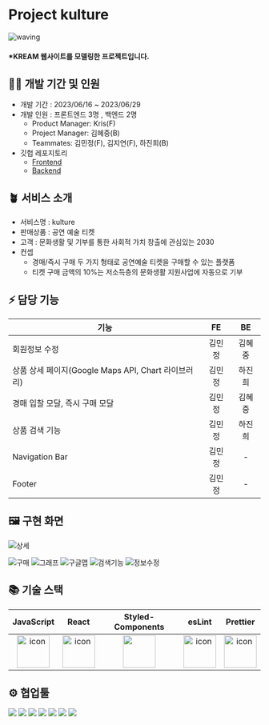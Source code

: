 # Project kulture

![waving](https://capsule-render.vercel.app/api?type=waving&height=200&fontAlignY=40&text=kulture&color=gradient)

#### \*KREAM 웹사이트를 모델링한 프로젝트입니다.

## 🧚‍♂️ 개발 기간 및 인원

- 개발 기간 : 2023/06/16 ~ 2023/06/29
- 개발 인원 : 프론트엔드 3명 , 백엔드 2명
  - Product Manager: Kris(F)
  - Project Manager: 김혜중(B)
  - Teammates: 김민정(F), 김지연(F), 하진희(B)
- 깃헙 레포지토리
  - [Frontend](https://github.com/wecode-bootcamp-korea/46-2nd-Kulture-frontend)
  - [Backend](https://github.com/wecode-bootcamp-korea/46-2nd-Kulture-backend)

## 🪴 서비스 소개
- 서비스명 : kulture
- 판매상품 : 공연 예술 티켓
- 고객 : 문화생활 및 기부를 통한 사회적 가치 창출에 관심있는 2030
- 컨셉
	- 경매/즉시 구매 두 가지 형태로 공연예술 티켓을 구매할 수 있는 플랫폼
	- 티켓 구매 금액의 10%는 저소득층의 문화생활 지원사업에 자동으로 기부

## ⚡️ 담당 기능
|기능|FE|BE|
|---|:---:|:---:|
|회원정보 수정|김민정|김혜중|  
|상품 상세 페이지(Google Maps API, Chart 라이브러리)|김민정|하진희|
|경매 입찰 모달, 즉시 구매 모달|김민정|김혜중|
|상품 검색 기능|김민정|하진희|
|Navigation Bar|김민정|-|
|Footer|김민정|-|

## 🖼️ 구현 화면
![상세](https://github.com/dxxcw/46-2nd-Kulture-frontend/assets/122979057/764dbb60-80f5-4bad-b669-ff65e4a638c8)

![구매](https://github.com/dxxcw/46-2nd-Kulture-frontend/assets/122979057/a5ca18f4-8d74-47a7-a1ce-1fa8424b0c37)
![그래프](https://github.com/dxxcw/46-2nd-Kulture-frontend/assets/122979057/96938e4d-8500-4345-8b14-96e261ae7201)
![구글맵](https://github.com/dxxcw/46-2nd-Kulture-frontend/assets/122979057/2fb9867b-a2ec-4d7d-ae8a-407ba8cd7fb4)
![검색기능](https://github.com/dxxcw/46-2nd-Kulture-frontend/assets/122979057/0e33d36b-00bf-4161-a0de-538fc9920bc0)
![정보수정](https://github.com/dxxcw/46-2nd-Kulture-frontend/assets/122979057/79974e99-a2d3-41ca-962d-bb538b2dba15)



## 📚 기술 스택

|JavaScript|React|Styled-Components|esLint|Prettier|
|:---:|:---:|:---:|:---:|:---:|
| <img src="https://techstack-generator.vercel.app/js-icon.svg" alt="icon" width="65" height="65" /> | <img src="https://techstack-generator.vercel.app/react-icon.svg" alt="icon" width="65" height="65" /> | <img src="https://www.styled-components.com/atom.png" width="65" height="65" /></div> | <img src="https://techstack-generator.vercel.app/eslint-icon.svg" alt="icon" width="65" height="65" /> | <img src="https://techstack-generator.vercel.app/prettier-icon.svg" alt="icon" width="65" height="65" /> |
## ⚙️ 협업툴

<div>
<img src="https://img.shields.io/badge/Git-F05032?style=flat&logo=Git&logoColor=white"/>
<img src="https://img.shields.io/badge/GitHub-181717?style=flat&logo=GitHub&logoColor=white"/>
<img src="https://img.shields.io/badge/Slack-4A154B?style=flat&logo=Slack&logoColor=white"/>
<img src="https://img.shields.io/badge/Trello-0052CC?style=flat&logo=Trello&logoColor=white"/>
<img src="https://img.shields.io/badge/Notion-000000?style=flat&logo=Notion&logoColor=white"/>
<img src="https://img.shields.io/badge/Figma-F24E1E?style=flat&logo=Figma&logoColor=white"/>
<img src="https://img.shields.io/badge/VSCode-007ACC?style=flat&logo=Visual Studio Code&logoColor=white"/>
</div>
